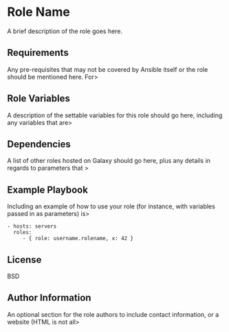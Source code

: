 Role Name
=========

A brief description of the role goes here.

Requirements
------------

Any pre-requisites that may not be covered by Ansible itself or the role should be mentioned here. For>

Role Variables
--------------

A description of the settable variables for this role should go here, including any variables that are>

Dependencies
------------

A list of other roles hosted on Galaxy should go here, plus any details in regards to parameters that >

Example Playbook
----------------

Including an example of how to use your role (for instance, with variables passed in as parameters) is>

    - hosts: servers
      roles:
         - { role: username.rolename, x: 42 }

License
-------

BSD

Author Information
------------------

An optional section for the role authors to include contact information, or a website (HTML is not all>





